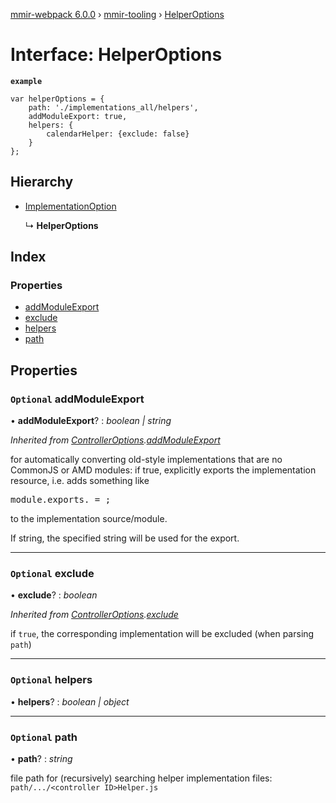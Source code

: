 [mmir-webpack 6.0.0](../README.md) › [mmir-tooling](../modules/mmir_tooling.md) › [HelperOptions](mmir_tooling.helperoptions.md)

# Interface: HelperOptions

**`example`** 
```
var helperOptions = {
	path: './implementations_all/helpers',
	addModuleExport: true,
	helpers: {
		calendarHelper: {exclude: false}
	}
};
```

## Hierarchy

* [ImplementationOption](mmir_tooling.implementationoption.md)

  ↳ **HelperOptions**

## Index

### Properties

* [addModuleExport](mmir_tooling.helperoptions.md#optional-addmoduleexport)
* [exclude](mmir_tooling.helperoptions.md#optional-exclude)
* [helpers](mmir_tooling.helperoptions.md#optional-helpers)
* [path](mmir_tooling.helperoptions.md#optional-path)

## Properties

### `Optional` addModuleExport

• **addModuleExport**? : *boolean | string*

*Inherited from [ControllerOptions](mmir_tooling.controlleroptions.md).[addModuleExport](mmir_tooling.controlleroptions.md#optional-addmoduleexport)*

for automatically converting old-style implementations that are no CommonJS or AMD modules:
if true, explicitly exports the implementation resource, i.e. adds something like
<pre>
module.exports.<resource name> = <resource constructor>;
</pre>
to the implementation source/module.

If string, the specified string will be used for the export.

___

### `Optional` exclude

• **exclude**? : *boolean*

*Inherited from [ControllerOptions](mmir_tooling.controlleroptions.md).[exclude](mmir_tooling.controlleroptions.md#optional-exclude)*

if `true`, the corresponding implementation will be excluded (when parsing `path`)

___

### `Optional` helpers

• **helpers**? : *boolean | object*

___

### `Optional` path

• **path**? : *string*

file path for (recursively) searching helper implementation files:
`path/.../<controller ID>Helper.js`
